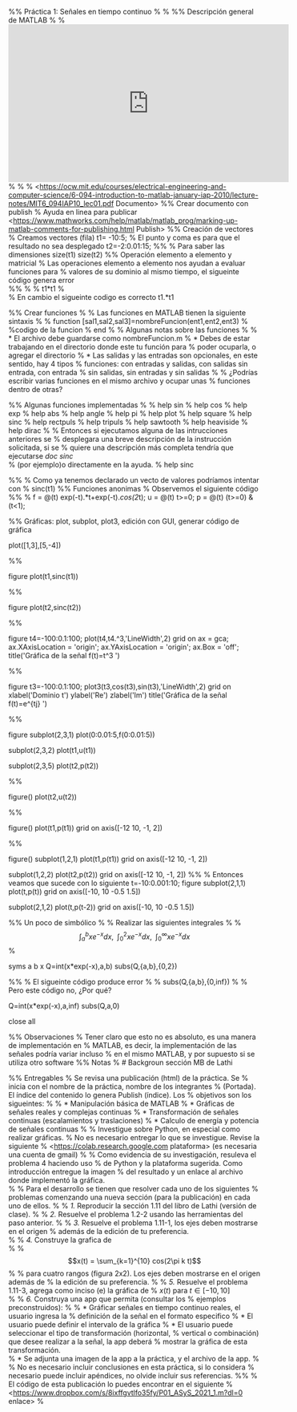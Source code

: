 %% Práctica 1: Señales en tiempo continuo
%
%
%% Descripción general de MATLAB
%
% <html> <iframe width="560" height="315" src="https://www.youtube.com/embed/YF_32dT2fNU" frameborder="0" allow="accelerometer; autoplay; encrypted-media; gyroscope; picture-in-picture" allowfullscreen></iframe>
% </html>
%
% <https://ocw.mit.edu/courses/electrical-engineering-and-computer-science/6-094-introduction-to-matlab-january-iap-2010/lecture-notes/MIT6_094IAP10_lec01.pdf Documento>
%% Crear documento con publish
% Ayuda en linea para publicar <https://www.mathworks.com/help/matlab/matlab_prog/marking-up-matlab-comments-for-publishing.html Publish>
%% Creación de vectores
% Creamos  vectores (fila)
t1= -10:5; % El punto y coma es para que el resultado no sea desplegado
t2=-2:0.01:15; 
%%
% Para saber las dimensiones 
size(t1)
size(t2)
%% Operación elemento a elemento y matricial
% Las operaciones elemento a elemento nos ayudan a evaluar funciones para
% valores de su dominio al mismo tiempo, el sigueinte código genera error  
%%
% 
%   t1*t1
%       
% En cambio el sigueinte codigo es correcto
t1.*t1

%% Crear funciones
% 
% Las funciones en MATLAB tienen la siguiente sintaxis
%
%   function [sal1,sal2,sal3]=nombreFuncion(ent1,ent2,ent3)
%       %codigo de la funcion 
%   end
% 
% Algunas notas sobre las funciones
% 
% * El archivo debe guardarse como  nombreFuncion.m
% * Debes de estar trabajando en el directorio donde este tu función para
% poder ocuparla, o agregar el directorio
% * Las salidas y las entradas son opcionales, en este sentido, hay 4 tipos 
% funciones: con entradas y salidas, con salidas sin entrada, con entrada
% sin salidas, sin entradas y sin salidas
%
% ¿Podrías escribir varias funciones en el mismo archivo y ocupar unas
% funciones dentro de otras?

%% Algunas funciones implementadas
%
%   help sin 
%   help cos
%   help exp
%   help abs
%   help angle
%   help pi
%   help plot
%   help square
%   help sinc
%   help rectpuls
%   help tripuls
%   help sawtooth
%   help heaviside
%   help dirac
%
% Entonces si ejecutamos alguna de las intrucciones anteriores se
% desplegara una breve descripción de la instrucción solicitada, si se
% quiere una descripción más completa tendría que ejecutarse _doc sinc_  
% (por ejemplo)o directamente en la ayuda.
%
help sinc

%%
% Como ya tenemos declarado un vecto de valores podríamos intentar con 
%
sinc(t1)
%% Funciones anonimas
% Observemos el siguiente código
%%
% 
f = @(t) exp(-t).*t+exp(-t).*cos(2*t);
u = @(t) t>=0;
p = @(t) (t>=0) & (t<1);

%% Gráficas: plot, subplot, plot3, edición con GUI, generar código de gráfica

plot([1,3],[5,-4])

%%

figure
plot(t1,sinc(t1))

%%

figure
plot(t2,sinc(t2))

%%

figure
t4=-100:0.1:100;
plot(t4,t4.^3,'LineWidth',2)
grid on
ax = gca;
ax.XAxisLocation = 'origin';
ax.YAxisLocation = 'origin';
ax.Box = 'off';
title('Gráfica de la señal f(t)=t^3 ')

%%

figure
t3=-100:0.1:100;
plot3(t3,cos(t3),sin(t3),'LineWidth',2)
grid on
xlabel('Dominio t')
ylabel('Re')
zlabel('Im')
title('Gráfica de la señal f(t)=e^{tj} ')

%%

figure
subplot(2,3,1)
plot(0:0.01:5,f(0:0.01:5))

subplot(2,3,2)
plot(t1,u(t1))

subplot(2,3,5)
plot(t2,p(t2))

%%

figure()
plot(t2,u(t2))

%%

figure()
plot(t1,p(t1))
grid on
axis([-12 10, -1, 2])

%%

figure()
subplot(1,2,1)
plot(t1,p(t1))
grid on
axis([-12 10, -1, 2])

subplot(1,2,2)
plot(t2,p(t2))
grid on
axis([-12 10, -1, 2])
%%
% Entonces veamos que sucede con lo siguiente
t=-10:0.001:10;
figure
subplot(2,1,1)
plot(t,p(t))
grid on
axis([-10, 10 -0.5 1.5]) 

subplot(2,1,2)
plot(t,p(t-2))
grid on
axis([-10, 10 -0.5 1.5]) 


%% Un poco de simbólico
%
% Realizar las siguientes integrales
% 
% $$\int_a^bxe^{-x}dx,\;\;\int_0^2xe^{-x}dx,\;\;\int_0^\infty xe^{-x}dx$$
% 

syms a b  x 
Q=int(x*exp(-x),a,b)
subs(Q,{a,b},{0,2})

%%
% El sigueinte código produce error 
%
%   subs(Q,{a,b},{0,inf})
% 
% Pero este código no, ¿Por qué?

Q=int(x*exp(-x),a,inf)
subs(Q,a,0)

close all

%% Observaciones
% Tener claro que esto no es absoluto, es una manera de implementación en 
% MATLAB, es decir, la implementación de las señales podría variar incluso
% en el mismo MATLAB, y por supuesto si se utiliza otro software
%% Notas 
% # Backgroun sección MB de Lathi

%% Entregables
% Se revisa una publicación (html) de la práctica. Se
% inicia con el nombre de la práctica, nombre de los integrantes
% (Portada). El índice del contenido lo genera Publish (índice). Los
% objetivos son los sigueintes:
%
% * Manipulación básica de MATLAB
% * Gráficas de señales reales y complejas continuas 
% * Transformación de señales continuas (escalamientos y traslaciones)
% * Calculo de energía y potencia de señales continuas
%
% Investigue sobre Python, en especial como realizar gráficas.
% No es necesario entregar lo que se investigue. Revise la siguiente
% <https://colab.research.google.com plataforma> (es necesaria una cuenta de gmail)
%
% Como evidencia de su investigación, resuleva el problema 4 haciendo uso
% de Python y la plataforma sugerida.  Como introducción entregue la imagen 
% del resultado y un enlace al archivo donde implementó la gráfica.  
%
% Para el desarrollo se tienen que resolver cada uno de los siguientes
% problemas comenzando una nueva sección (para la publicación) en cada uno de ellos.
%
% *1.* Reproducir la sección 1.11 del libro de Lathi (versión de clase).
% 
% *2.* Resuelve el problema 1.2-2 usando las herramientas del paso anterior.
%
% *3.* Resuelve el problema 1.11-1, los ejes deben mostrarse en el origen
% además de la edición de tu preferencia.  
%
% *4.* Construye la grafica de  
% 
% $$x(t) = \sum_{k=1}^{10} cos(2\pi k t)$$ 
% 
% para cuatro rangos (figura 2x2). Los ejes deben mostrarse en el origen además de
% la edición de su preferencia. 
%
% *5.* Resuelve el problema 1.11-3, agrega como inciso (e) la gráfica de 
% $x(t)$ para $t\in[-10,10]$  
% 
% *6.* Construya una app que permita (consultar los 
% ejemplos preconstruidos):
% 
% * Gráficar señales en tiempo continuo reales, el usuario ingresa la
% definición de la señal en el formato especifico
% * El usuario puede definir el intervalo de la gráfica
% * El usuario puede seleccionar el tipo de transformación (horizontal,
% vertical o combinación) que desee realizar a la señal, la app deberá
% mostrar la gráfica de esta transformación.  
% * Se adjunta una imagen de la app a la práctica, y el archivo de la app.
%
% No es necesario incluir conclusiones en esta práctica, si lo considera
% necesario puede incluir apéndices, no olvide incluir sus referencias. 
%%
% El código de esta publicación lo puedes encontrar en el siguiente
% <https://www.dropbox.com/s/8ixffgvtlfo35fy/P01_ASyS_2021_1.m?dl=0 enlace>
%

